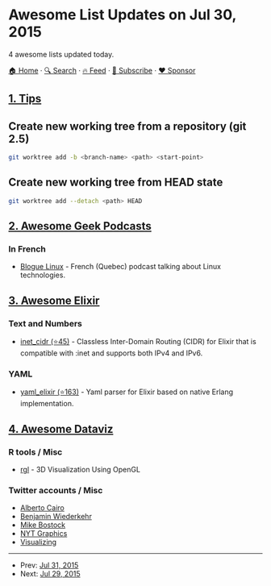 # Awesome List Updates on Jul 30, 2015

4 awesome lists updated today.

[🏠 Home](/README.md) · [🔍 Search](https://www.trackawesomelist.com/search/) · [🔥 Feed](https://www.trackawesomelist.com/rss.xml) · [📮 Subscribe](https://trackawesomelist.us17.list-manage.com/subscribe?u=d2f0117aa829c83a63ec63c2f&id=36a103854c) · [❤️  Sponsor](https://github.com/sponsors/theowenyoung)



## [1. Tips](/content/git-tips/tips/README.md)

## Create new working tree from a repository (git 2.5)

```sh
git worktree add -b <branch-name> <path> <start-point>
```
## Create new working tree from HEAD state

```sh
git worktree add --detach <path> HEAD
```

## [2. Awesome Geek Podcasts](/content/ayr-ton/awesome-geek-podcasts/README.md)

### In French

*   [Blogue Linux](http://www.bloguelinux.ca/) - French (Quebec) podcast talking about Linux technologies.

## [3. Awesome Elixir](/content/h4cc/awesome-elixir/README.md)

### Text and Numbers

*   [inet\_cidr (⭐45)](https://github.com/cobenian/inet_cidr) - Classless Inter-Domain Routing (CIDR) for Elixir that is compatible with :inet and supports both IPv4 and IPv6.

### YAML

*   [yaml\_elixir (⭐163)](https://github.com/KamilLelonek/yaml-elixir) - Yaml parser for Elixir based on native Erlang implementation.

## [4. Awesome Dataviz](/content/javierluraschi/awesome-dataviz/README.md)

### R tools / Misc

*   [rgl](https://cran.r-project.org/web/packages/rgl/index.html) - 3D Visualization Using OpenGL

### Twitter accounts / Misc

*   [Alberto Cairo](https://twitter.com/albertocairo)
*   [Benjamin Wiederkehr](https://twitter.com/datavis)
*   [Mike Bostock](https://twitter.com/mbostock)
*   [NYT Graphics](https://twitter.com/nytgraphics)
*   [Visualizing](https://twitter.com/VisualizingOrg)

---

- Prev: [Jul 31, 2015](/content/2015/07/31/README.md)
- Next: [Jul 29, 2015](/content/2015/07/29/README.md)